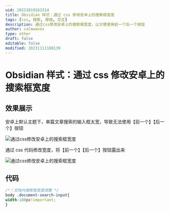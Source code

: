 ```yaml
---
uid: 20231019163314
title: Obsidian 样式：通过 css 修改安卓上的搜索框宽度
tags: [css, 搜索, 增强, 交互]
description: 通过css修改安卓上的搜索框宽度，以方便使用前一个后一个按钮
author: calmwaves
type: other
draft: false
editable: false
modified: 20231111180139
---
```


# Obsidian 样式：通过 css 修改安卓上的搜索框宽度

## 效果展示

安卓上默认主题下，单篇文章搜索的输入框太宽，导致无法使用【前一个】【后一个】按钮

![通过css修改安卓上的搜索框宽度](https://cdn.pkmer.cn/images/202310202218837.jpg!pkmer)

通过 css 代码修改宽度，将【前一个】【后一个】按钮露出来

![通过css修改安卓上的搜索框宽度](https://cdn.pkmer.cn/images/202310202218570.jpg!pkmer)

## 代码

```css
/*！文档内搜索框宽度调整 */
body .document-search-input{
width:180px!important;
}
```